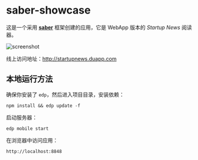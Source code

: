 saber-showcase
===

这是一个采用 [**saber**](http://ecomfe.github.io/saber) 框架创建的应用，它是 WebApp 版本的 *Startup News* 阅读器。

![screenshot](https://cloud.githubusercontent.com/assets/157338/2828876/6e4d9874-cf9b-11e3-96d9-33f1ef058961.png)

线上访问地址：http://startupnews.duapp.com

## 本地运行方法

确保你安装了 `edp`，然后进入项目目录，安装依赖：

    npm install && edp update -f

启动服务器：

    edp mobile start

在浏览器中访问应用：

    http://localhost:8848
